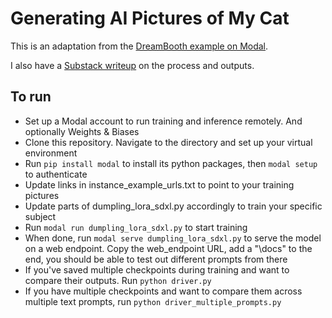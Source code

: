 # Generating AI Pictures of My Cat
This is an adaptation from the [DreamBooth example on Modal](https://modal.com/docs/examples/dreambooth_app).

I also have a [Substack writeup](https://soundsofsusurrus.substack.com/p/generating-ai-pictures-of-my-cat) on the process and outputs.

## To run
* Set up a Modal account to run training and inference remotely. And optionally Weights & Biases
* Clone this repository. Navigate to the directory and set up your virtual environment
* Run `pip install modal` to install its python packages, then `modal setup` to authenticate
* Update links in instance_example_urls.txt to point to your training pictures
* Update parts of dumpling_lora_sdxl.py accordingly to train your specific subject
* Run `modal run dumpling_lora_sdxl.py` to start training
* When done, run `modal serve dumpling_lora_sdxl.py` to serve the model on a web endpoint. Copy the web_endpoint URL, add a "\docs" to the end, you should be able to test out different prompts from there
* If you've saved multiple checkpoints during training and want to compare their outputs. Run `python driver.py`
* If you have multiple checkpoints and want to compare them across multiple text prompts, run `python driver_multiple_prompts.py`
